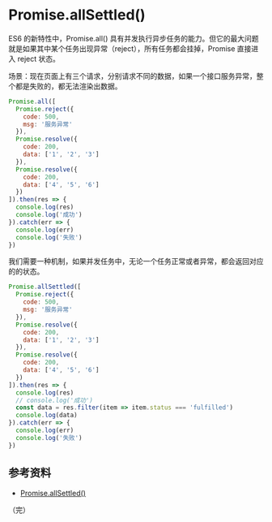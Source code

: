 # Promise.allSettled()

ES6 的新特性中，Promise.all() 具有并发执行异步任务的能力。但它的最大问题就是如果其中某个任务出现异常（reject），所有任务都会挂掉，Promise 直接进入 reject 状态。

场景：现在页面上有三个请求，分别请求不同的数据，如果一个接口服务异常，整个都是失败的，都无法渲染出数据。

```javascript
Promise.all([
  Promise.reject({
    code: 500,
    msg: '服务异常'
  }),
  Promise.resolve({
    code: 200,
    data: ['1', '2', '3']
  }),
  Promise.resolve({
    code: 200,
    data: ['4', '5', '6']
  })
]).then(res => {
  console.log(res)
  console.log('成功')
}).catch(err => {
  console.log(err)
  console.log('失败')
})
```

我们需要一种机制，如果并发任务中，无论一个任务正常或者异常，都会返回对应的的状态。

```javascript
Promise.allSettled([
  Promise.reject({
    code: 500,
    msg: '服务异常'
  }),
  Promise.resolve({
    code: 200,
    data: ['1', '2', '3']
  }),
  Promise.resolve({
    code: 200,
    data: ['4', '5', '6']
  })
]).then(res => {
  console.log(res)
  // console.log('成功')
  const data = res.filter(item => item.status === 'fulfilled')
  console.log(data)
}).catch(err => {
  console.log(err)
  console.log('失败')
})
```

## 参考资料

* [Promise.allSettled()](https://developer.mozilla.org/zh-CN/docs/Web/JavaScript/Reference/Global_Objects/Promise/allSettled)

（完）
